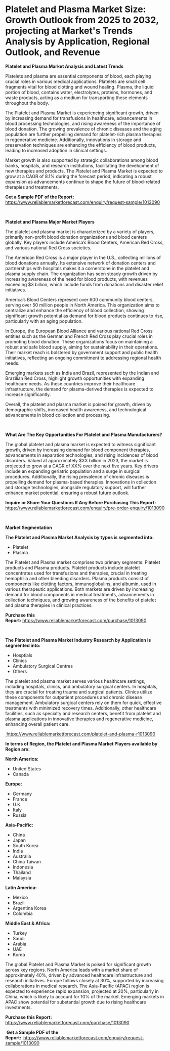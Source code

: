 <p><h1>Platelet and Plasma Market Size: Growth Outlook from 2025 to 2032, projecting at Market's Trends Analysis by Application, Regional Outlook, and Revenue</h1></p><p><strong>Platelet and Plasma Market Analysis and Latest Trends</strong></p>
<p><p>Platelets and plasma are essential components of blood, each playing crucial roles in various medical applications. Platelets are small cell fragments vital for blood clotting and wound healing. Plasma, the liquid portion of blood, contains water, electrolytes, proteins, hormones, and waste products, acting as a medium for transporting these elements throughout the body.</p><p>The Platelet and Plasma Market is experiencing significant growth, driven by increasing demand for transfusions in healthcare, advancements in blood processing technologies, and rising awareness of the importance of blood donation. The growing prevalence of chronic diseases and the aging population are further propelling demand for platelet-rich plasma therapies in regenerative medicine. Additionally, innovations in storage and preservation techniques are enhancing the efficiency of blood products, leading to increased adoption in clinical settings.</p><p>Market growth is also supported by strategic collaborations among blood banks, hospitals, and research institutions, facilitating the development of new therapies and products. The Platelet and Plasma Market is expected to grow at a CAGR of 8.1% during the forecast period, indicating a robust expansion as advancements continue to shape the future of blood-related therapies and treatments.</p></p>
<p><strong>Get a Sample PDF of the Report:&nbsp;</strong> <a href="https://www.reliablemarketforecast.com/enquiry/request-sample/1013090?utm_campaign=3507&utm_medium=2&utm_source=Github&utm_content=ia&utm_term=16042025&utm_id=platelet-and-plasma">https://www.reliablemarketforecast.com/enquiry/request-sample/1013090</a></p>
<p>&nbsp;</p>
<p><strong>Platelet and Plasma Major Market Players</strong></p>
<p><p>The platelet and plasma market is characterized by a variety of players, primarily non-profit blood donation organizations and blood centers globally. Key players include America’s Blood Centers, American Red Cross, and various national Red Cross societies.</p><p>The American Red Cross is a major player in the U.S., collecting millions of blood donations annually. Its extensive network of donation centers and partnerships with hospitals makes it a cornerstone in the platelet and plasma supply chain. The organization has seen steady growth driven by increasing awareness of the need for blood products, with revenues exceeding $3 billion, which include funds from donations and disaster relief initiatives.</p><p>America’s Blood Centers represent over 600 community blood centers, serving over 50 million people in North America. This organization aims to centralize and enhance the efficiency of blood collection, showing significant growth potential as demand for blood products continues to rise, particularly with an aging population.</p><p>In Europe, the European Blood Alliance and various national Red Cross entities such as the German and French Red Cross play crucial roles in promoting blood donation. These organizations focus on maintaining a robust and safe blood supply, aiming for sustainability in their operations. Their market reach is bolstered by government support and public health initiatives, reflecting an ongoing commitment to addressing regional health needs.</p><p>Emerging markets such as India and Brazil, represented by the Indian and Brazilian Red Cross, highlight growth opportunities with expanding healthcare needs. As these countries improve their healthcare infrastructure, the demand for plasma-derived therapies is expected to increase significantly.</p><p>Overall, the platelet and plasma market is poised for growth, driven by demographic shifts, increased health awareness, and technological advancements in blood collection and processing.</p></p>
<p>&nbsp;</p>
<p><strong>What Are The Key Opportunities For Platelet and Plasma Manufacturers?</strong></p>
<p><p>The global platelet and plasma market is expected to witness significant growth, driven by increasing demand for blood component therapies, advancements in separation technologies, and rising incidences of blood disorders. Valued at approximately $XX billion in 2023, the market is projected to grow at a CAGR of XX% over the next five years. Key drivers include an expanding geriatric population and a surge in surgical procedures. Additionally, the rising prevalence of chronic diseases is propelling demand for plasma-based therapies. Innovations in collection and storage technologies, alongside regulatory support, will further enhance market potential, ensuring a robust future outlook.</p></p>
<p><strong>Inquire or Share Your Questions If Any Before Purchasing This Report:</strong> <a href="https://www.reliablemarketforecast.com/enquiry/pre-order-enquiry/1013090?utm_campaign=3507&utm_medium=2&utm_source=Github&utm_content=ia&utm_term=16042025&utm_id=platelet-and-plasma">https://www.reliablemarketforecast.com/enquiry/pre-order-enquiry/1013090</a></p>
<p>&nbsp;</p>
<p><strong>Market Segmentation</strong></p>
<p><strong>The Platelet and Plasma Market Analysis by types is segmented into:</strong></p>
<p><ul><li>Platelet</li><li>Plasma</li></ul></p>
<p><p>The Platelet and Plasma market comprises two primary segments: Platelet products and Plasma products. Platelet products include platelet concentrates used for transfusions and therapies, crucial in treating hemophilia and other bleeding disorders. Plasma products consist of components like clotting factors, immunoglobulins, and albumin, used in various therapeutic applications. Both markets are driven by increasing demand for blood components in medical treatments, advancements in collection techniques, and growing awareness of the benefits of platelet and plasma therapies in clinical practices.</p></p>
<p><strong>Purchase this Report:&nbsp;</strong><a href="https://www.reliablemarketforecast.com/purchase/1013090?utm_campaign=3507&utm_medium=2&utm_source=Github&utm_content=ia&utm_term=16042025&utm_id=platelet-and-plasma">https://www.reliablemarketforecast.com/purchase/1013090</a></p>
<p>&nbsp;</p>
<p><strong>The Platelet and Plasma Market Industry Research by Application is segmented into:</strong></p>
<p><ul><li>Hosptials</li><li>Clinics</li><li>Ambulatory Surgical Centres</li><li>Others</li></ul></p>
<p><p>The platelet and plasma market serves various healthcare settings, including hospitals, clinics, and ambulatory surgical centers. In hospitals, they are crucial for treating trauma and surgical patients. Clinics utilize these components for outpatient procedures and chronic disease management. Ambulatory surgical centers rely on them for quick, effective treatments with minimized recovery times. Additionally, other healthcare facilities, such as specialty and research centers, benefit from platelet and plasma applications in innovative therapies and regenerative medicine, enhancing overall patient care.</p></p>
<p><a href="https://www.reliablemarketforecast.com/platelet-and-plasma-r1013090?utm_campaign=3507&utm_medium=2&utm_source=Github&utm_content=ia&utm_term=16042025&utm_id=platelet-and-plasma">&nbsp;https://www.reliablemarketforecast.com/platelet-and-plasma-r1013090</a></p>
<p><strong>In terms of Region, the Platelet and Plasma Market Players available by Region are:</strong></p>
<p>
    <p> <strong> North America: </strong>
        <ul>
            <li>United States</li>
            <li>Canada</li>
        </ul>
        </p> 
    <p> <strong> Europe: </strong>
        <ul>
            <li>Germany</li>
            <li>France</li>
            <li>U.K.</li>
            <li>Italy</li>
            <li>Russia</li>
        </ul>
        </p> 
    <p> <strong> Asia-Pacific: </strong>
        <ul>
            <li>China</li>
            <li>Japan</li>
            <li>South Korea</li>
            <li>India</li>
            <li>Australia</li>
            <li>China Taiwan</li>
            <li>Indonesia</li>
            <li>Thailand</li>
            <li>Malaysia</li>
        </ul>
        </p> 
    <p> <strong> Latin America: </strong>
        <ul>
            <li>Mexico</li>
            <li>Brazil</li>
            <li>Argentina Korea</li>
            <li>Colombia</li>
        </ul>
        </p> 
    <p> <strong> Middle East & Africa: </strong>
        <ul>
            <li>Turkey</li>
            <li>Saudi</li>
            <li>Arabia</li>
            <li>UAE</li>
            <li>Korea</li>
        </ul>
    </p>
    </p>
<p><p>The global Platelet and Plasma Market is poised for significant growth across key regions. North America leads with a market share of approximately 40%, driven by advanced healthcare infrastructure and research initiatives. Europe follows closely at 30%, supported by increasing collaborations in medical research. The Asia-Pacific (APAC) region is expected to experience rapid expansion, projected at 20%, particularly in China, which is likely to account for 10% of the market. Emerging markets in APAC show potential for substantial growth due to rising healthcare investments.</p></p>
<p><strong>Purchase this Report: </strong><a href="https://www.reliablemarketforecast.com/purchase/1013090?utm_campaign=3507&utm_medium=2&utm_source=Github&utm_content=ia&utm_term=16042025&utm_id=platelet-and-plasma">https://www.reliablemarketforecast.com/purchase/1013090</a></p>
<p>&nbsp;<strong>Get a Sample PDF of the Report:&nbsp;&nbsp;</strong><a href="https://www.reliablemarketforecast.com/enquiry/request-sample/1013090?utm_campaign=3507&utm_medium=2&utm_source=Github&utm_content=ia&utm_term=16042025&utm_id=platelet-and-plasma">https://www.reliablemarketforecast.com/enquiry/request-sample/1013090</a></p>
<p><strong></strong></p>
<p><p></p><p></p><p></p></p>